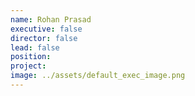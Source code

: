 ```yaml
---
name: Rohan Prasad
executive: false
director: false
lead: false
position:  
project:  
image: ../assets/default_exec_image.png
---
```

